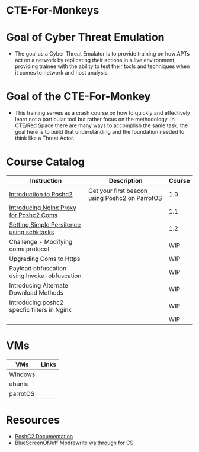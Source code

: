 # CTE-For-Monkeys

# Goal of Cyber Threat Emulation 
- The goal as a Cyber Threat Emulator is to provide training on how APTs act on a network by replicating their actions in a live environment, providing trainee with the ability to test their tools and techniques when it comes to network and host analysis.


# Goal of the CTE-For-Monkey

- This training serves as a crash course on how to quickly and effectively learn not a particular tool but rather focus on the methodology. In CTE/Red Space there are many ways to accomplish the same task, the goal here is to build that understanding and the foundation needed to think like a Threat Actor. 

# Course Catalog

| Instruction                                                                                              | Description                                    | Course |
|----------------------------------------------------------------------------------------------------------|------------------------------------------------|--------|
| [Introduction to Poshc2](courses/course-1-Intro-Poshc2-ParrotOS/README.md)                               | Get your first beacon using Poshc2 on ParrotOS | 1.0    |
| [Introducing Nginx Proxy for Poshc2 Coms](courses/course-1-Intro-Poshc2-ParrotOS/step2-proxy-nginx.md)   |                                                | 1.1    |
| [Setting Simple Persitence using schktasks](courses/course-1-Intro-Poshc2-ParrotOS/step3-persistence.md) |                                                | 1.2    |
| Challenge - Modifying coms protocol                                                                      |                                                | WIP    |
| Upgrading Coms to Https                                                                                  |                                                | WIP    |
| Payload obfuscation using Invoke-obfuscation                                                             |                                                | WIP    |
| Introducing Alternate Download Methods                                                                   |                                                | WIP    |
| Introducing poshc2 specfic filters in Nginx                                                              |                                                | WIP    |
|                                                                                                          |                                                | WIP    |


# VMs 
| VMs      | Links |
|----------|-------|
| Windows  |       |
| ubuntu   |       |
| parrotOS |       |


# Resources 
- [PoshC2 Documentation](https://poshc2.readthedocs.io/_/downloads/en/latest/pdf/)
- [BlueScreenOfJeff Modrewrite walthrough for CS](https://bluescreenofjeff.com/2016-06-28-cobalt-strike-http-c2-redirectors-with-apache-mod_rewrite/)